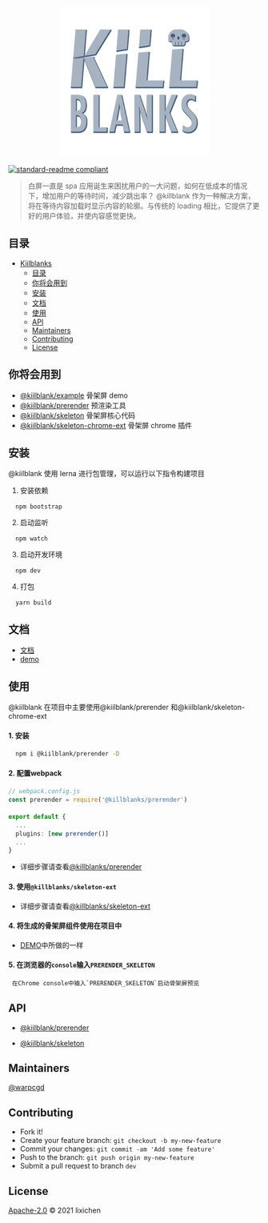 <p align="center">
  <img src="./assets/killblanks-logo.png" width="300">
</p>

[![standard-readme compliant](https://img.shields.io/badge/standard--readme-OK-green.svg?style=flat-square)](https://github.com/RichardLitt/standard-readme)

> 白屏一直是 spa 应用诞生来困扰用户的一大问题，如何在低成本的情况下，增加用户的等待时间，减少跳出率？ @killblank 作为一种解决方案，将在等待内容加载时显示内容的轮廓。与传统的 loading 相比，它提供了更好的用户体验，并使内容感觉更快。

## 目录

- [Kiilblanks](#kiilblanks)
  - [目录](#目录)
  - [你将会用到](#你将会用到)
  - [安装](#安装)
  - [文档](#文档)
  - [使用](#使用)
  - [API](#api)
  - [Maintainers](#maintainers)
  - [Contributing](#contributing)
  - [License](#license)

## 你将会用到

- [@kiilblank/example]('./packages/example') 骨架屏 demo
- [@kiilblank/prerender]('./packages/prerender') 预渲染工具
- [@kiilblank/skeleton]('./packages/skeleton') 骨架屏核心代码
- [@kiilblank/skeleton-chrome-ext]('./packages/skeleton-chrome-ext') 骨架屏 chrome 插件

## 安装

@kiilblank 使用 lerna 进行包管理，可以运行以下指令构建项目

1. 安装依赖

```
  npm bootstrap
```

2. 启动监听

```
  npm watch
```

3. 启动开发环境

```
  npm dev
```

4. 打包

```
  yarn build
```

## 文档

- [文档](https://warpcgd.github.io/killblanks/guides/)
- [demo](https://warpcgd.github.io/killblanks/demos/)

## 使用

@kiilblank 在项目中主要使用@kiilblank/prerender 和@kiilblank/skeleton-chrome-ext

#### 1. 安装

```sh
  npm i @kiilblank/prerender -D
```

#### 2. 配置webpack

```ts
// webpack.config.js
const prerender = require('@killblanks/prerender')

export default {
  ...
  plugins: [new prerender()]
  ...
}
```
- 详细步骤请查看[@killblanks/prerender](https://warpcgd.github.io/killblanks/guides/prerender/)

#### 3. 使用`@killblanks/skeleton-ext`

- 详细步骤请查看[@killblanks/skeleton-ext](https://warpcgd.github.io/killblanks/guides/skeleton-ext/) 

#### 4. 将生成的骨架屏组件使用在项目中

- [DEMO](https://github.com/warpcgd/killblanks/blob/main/packages/docs%26demo/docs/.vuepress/components/effect/basic/index.vue)中所做的一样

#### 5. 在浏览器的`console`输入`PRERENDER_SKELETON`

```sh
 在Chrome console中输入`PRERENDER_SKELETON`启动骨架屏预览
```

## API

- [@kiilblank/prerender]('./packages/prerender')

- [@kiilblank/skeleton]('./packages/skeleton')

## Maintainers

[@warpcgd](https://github.com/warpcgd)

## Contributing

- Fork it!
- Create your feature branch: `git checkout -b my-new-feature`
- Commit your changes: `git commit -am 'Add some feature'`
- Push to the branch: `git push origin my-new-feature`
- Submit a pull request to branch `dev`

## License

[Apache-2.0]('./LICENSE') © 2021 lixichen

